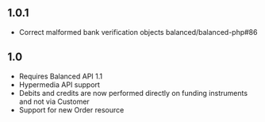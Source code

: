 ## 1.0.1

* Correct malformed bank verification objects balanced/balanced-php#86


## 1.0

* Requires Balanced API 1.1
* Hypermedia API support
* Debits and credits are now performed directly on funding instruments and not via Customer
* Support for new Order resource
